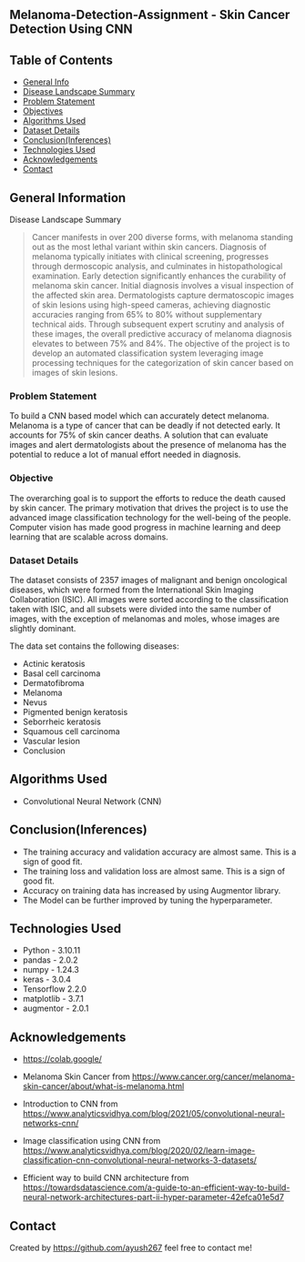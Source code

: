 ## Melanoma-Detection-Assignment - Skin Cancer Detection Using CNN

## Table of Contents
* [General Info](#general-information)
* [Disease Landscape Summary](#disease-landscape-summary)
* [Problem Statement](#problem-statement)
* [Objectives](#Objectives)
* [Algorithms Used](#algorithms-used)
* [Dataset Details](#dataset-details)
* [Conclusion(Inferences)](#conclusions)
* [Technologies Used](#technologies-used)
* [Acknowledgements](#acknowledgements)
* [Contact](#contact)


## General Information

Disease Landscape Summary

> Cancer manifests in over 200 diverse forms, with melanoma standing out as the most lethal variant within skin cancers. Diagnosis of melanoma typically initiates with clinical screening, progresses through dermoscopic analysis, and culminates in histopathological examination. Early detection significantly enhances the curability of melanoma skin cancer. Initial diagnosis involves a visual inspection of the affected skin area. Dermatologists capture dermatoscopic images of skin lesions using high-speed cameras, achieving diagnostic accuracies ranging from 65% to 80% without supplementary technical aids. Through subsequent expert scrutiny and analysis of these images, the overall predictive accuracy of melanoma diagnosis elevates to between 75% and 84%. The objective of the project is to develop an automated classification system leveraging image processing techniques for the categorization of skin cancer based on images of skin lesions.


### Problem Statement
To build a CNN based model which can accurately detect melanoma. Melanoma is a type of cancer that can be deadly if not detected early. It accounts for 75% of skin cancer deaths. A solution that can evaluate images and alert dermatologists about the presence of melanoma has the potential to reduce a lot of manual effort needed in diagnosis.

### Objective
 The overarching goal is to support the efforts to reduce the death caused by skin cancer. The primary motivation that drives the project is to use the advanced image classification technology for the well-being of the people. Computer vision has made good progress in machine learning and deep learning that are scalable across domains.

### Dataset Details

The dataset consists of 2357 images of malignant and benign oncological diseases, which were formed from the International Skin Imaging Collaboration (ISIC). All images were sorted according to the classification taken with ISIC, and all subsets were divided into the same number of images, with the exception of melanomas and moles, whose images are slightly dominant.

The data set contains the following diseases:
- Actinic keratosis
- Basal cell carcinoma
- Dermatofibroma
- Melanoma
- Nevus
- Pigmented benign keratosis
- Seborrheic keratosis
- Squamous cell carcinoma
- Vascular lesion
- Conclusion

## Algorithms Used

 - Convolutional Neural Network (CNN)

## Conclusion(Inferences)
 - The training accuracy and validation accuracy are almost same. This is a sign of good fit.
 - The training loss and validation loss are almost same. This is a sign of good fit.
 - Accuracy on training data has increased by using Augmentor library.
 - The Model can be further improved by tuning the hyperparameter.


## Technologies Used
- Python - 3.10.11
- pandas - 2.0.2
- numpy - 1.24.3
- keras - 3.0.4
- Tensorflow 2.2.0 
- matplotlib - 3.7.1
- augmentor - 2.0.1

## Acknowledgements

- https://colab.google/

- Melanoma Skin Cancer from https://www.cancer.org/cancer/melanoma-skin-cancer/about/what-is-melanoma.html

- Introduction to CNN from https://www.analyticsvidhya.com/blog/2021/05/convolutional-neural-networks-cnn/

- Image classification using CNN from https://www.analyticsvidhya.com/blog/2020/02/learn-image-classification-cnn-convolutional-neural-networks-3-datasets/

- Efficient way to build CNN architecture from https://towardsdatascience.com/a-guide-to-an-efficient-way-to-build-neural-network-architectures-part-ii-hyper-parameter-42efca01e5d7

## Contact

Created by https://github.com/ayush267 feel free to contact me!
